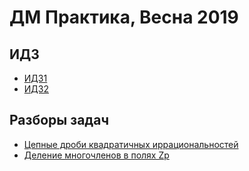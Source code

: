 # ДМ Практика, Весна 2019

## ИДЗ

  * [ИДЗ1](idz1.pdf)
  * [ИДЗ2](idz2.pdf)

## Разборы задач
  * [Цепные дроби квадратичных иррациональностей](../../18spring/dm/continued%20fractions%20of%20quadratic%20irrationalities.pdf)
  * [Деление многочленов в полях Zp](../../18spring/dm/polynomial%20division%20over%20finite%20fields.pdf)
